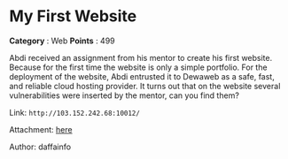 # My First Website

**Category** : Web
**Points** : 499

Abdi received an assignment from his mentor to create his first website. Because for the first time the website is only a simple portfolio. For the deployment of the website, Abdi entrusted it to Dewaweb as a safe, fast, and reliable cloud hosting provider. It turns out that on the website several vulnerabilities were inserted by the mentor, can you find them?

Link: `http://103.152.242.68:10012/`
Attachment: [here](https://drive.google.com/file/d/1czpJA4gPjYt1MA_BJyRo_vKMz5HQVCY6/view?usp=sharing)
Author: daffainfo



